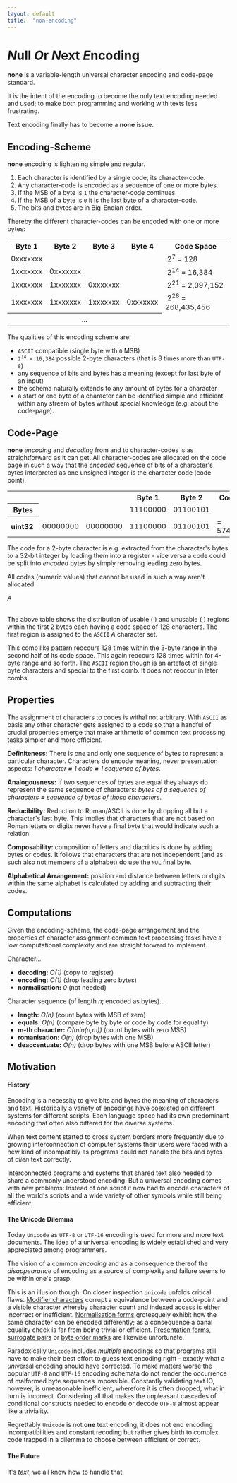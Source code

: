 ```yaml
---
layout: default
title:  "non-encoding"
---
```


# *N*ull *O*r *N*ext *E*ncoding

**none** is a variable-length universal character encoding and code-page standard.

It is the intent of the encoding to become the only text encoding needed and used;
to make both programming and working with texts less frustrating.

Text encoding finally has to become a **none** issue.

## Encoding-Scheme

**none** encoding is lightening simple and regular.

1. Each character is identified by a single code, its character-code.
2. Any character-code is encoded as a sequence of one or more bytes.
3. If the MSB of a byte is `1` the character-code continues.
4. If the MSB of a byte is `0` it is the last byte of a character-code.
5. The bits and bytes are in Big-Endian order.

Thereby the different character-codes can be encoded with one or more bytes:

<table class='encoding'>
<tr>
	<th>Byte 1</th>
	<th>Byte 2</th>
	<th>Byte 3</th>
	<th>Byte 4</th>
	<th>Code Space</th>
</tr>
<tr>
	<td class='byte last'>0xxxxxxx</td>
	<td></td>
	<td></td>
	<td></td>
	<td>&nbsp;2<sup>7</sup> = 128</td>
</tr>
<tr>
	<td class='byte'>1xxxxxxx</td>
	<td class='byte last'>0xxxxxxx</td>
	<td></td>
	<td></td>
	<td>&nbsp;2<sup>14</sup> = 16,384</td>
</tr>
<tr>
	<td class='byte'>1xxxxxxx</td>
	<td class='byte'>1xxxxxxx</td>
	<td class='byte last'>0xxxxxxx</td>
	<td></td>
	<td>&nbsp;2<sup>21</sup> = 2,097,152</td>
</tr>
<tr>
	<td class='byte'>1xxxxxxx</td>
	<td class='byte'>1xxxxxxx</td>
	<td class='byte'>1xxxxxxx</td>
	<td class='byte last'>0xxxxxxx</td>
	<td>&nbsp;2<sup>28</sup> = 268,435,456</td>
</tr>
<tr>
	<th colspan="4">...</th>
	<td></td>
</tr>
</table>

The qualities of this encoding scheme are:

* `ASCII` compatible (single byte with `0` MSB)
* <code>2<sup>14</sup> = 16,384</code> possible 2-byte characters (that is 8 times more than `UTF-8`)
* any sequence of bits and bytes has a meaning (except for last byte of an input)
* the schema naturally extends to any amount of bytes for a character
* a start or end byte of a character can be identified simple and efficient 
  within any stream of bytes without special knowledge (e.g. about the code-page).

## Code-Page

**none** _encoding_ and _decoding_ from and to character-codes is as 
straightforward as it can get. All character-codes are allocated on the 
code page in such a way that the _encoded_ sequence of bits of a character's 
bytes interpreted as one unsigned integer is the character code (code point).

<table class='encoding'>
<tr>
	<th></th>
	<th></th>
	<th></th>
	<th>Byte 1</th>
	<th>Byte 2</th>
	<th>Code</th>
</tr>
<tr>
	<th>Bytes</th>
	<td></td>
	<td></td>
	<td class='byte'>11100000</td>
	<td class='byte'>01100101</td>
	<td></td>
</tr>
<tr>
	<th>uint32&nbsp;</th>
	<td>00000000</td>
	<td>00000000</td>
	<td class='charcode'>11100000</td>
	<td class='charcode'>01100101</td>
	<td>= 57445</td>
</tr>
</table>

The code for a 2-byte character is e.g. extracted from the character's bytes 
to a  32-bit integer by loading them into a register - vice versa a code could 
be split into _encoded_ bytes by simply removing leading zero bytes. 

All codes (numeric values) that cannot be used in such a way aren't allocated. 

<div class='page'>
<i class='ascii'>A</i><u class='byte1'></u><u></u><u></u><u></u><u></u><u></u><u></u><u></u><u></u><u></u><u></u><u></u><u></u><u></u><u></u><u></u><u></u><u></u><u></u><u></u><u></u><u></u><u></u><u></u><u></u><u></u><u></u><u></u><u></u><u></u><u></u>
<u></u><u></u><u></u><u></u><u></u><u></u><u></u><u></u><u></u><u></u><u></u><u></u><u></u><u></u><u></u><u></u><u></u><u></u><u></u><u></u><u></u><u></u><u></u><u></u><u></u><u></u><u></u><u></u><u></u><u></u><u></u><u></u>
<u></u><u></u><u></u><u></u><u></u><u></u><u></u><u></u><u></u><u></u><u></u><u></u><u></u><u></u><u></u><u></u><u></u><u></u><u></u><u></u><u></u><u></u><u></u><u></u><u></u><u></u><u></u><u></u><u></u><u></u><u></u><u></u>
<u></u><u></u><u></u><u></u><u></u><u></u><u></u><u></u><u></u><u></u><u></u><u></u><u></u><u></u><u></u><u></u><u></u><u></u><u></u><u></u><u></u><u></u><u></u><u></u><u></u><u></u><u></u><u></u><u></u><u></u><u></u><u></u>
<u></u><u></u><u></u><u></u><u></u><u></u><u></u><u></u><u></u><u></u><u></u><u></u><u></u><u></u><u></u><u></u><u></u><u></u><u></u><u></u><u></u><u></u><u></u><u></u><u></u><u></u><u></u><u></u><u></u><u></u><u></u><u></u>
<u></u><u></u><u></u><u></u><u></u><u></u><u></u><u></u><u></u><u></u><u></u><u></u><u></u><u></u><u></u><u></u><u></u><u></u><u></u><u></u><u></u><u></u><u></u><u></u><u></u><u></u><u></u><u></u><u></u><u></u><u></u><u></u>
<u></u><u></u><u></u><u></u><u></u><u></u><u></u><u></u><u></u><u></u><u></u><u></u><u></u><u></u><u></u><u></u><u></u><u></u><u></u><u></u><u></u><u></u><u></u><u></u><u></u><u></u><u></u><u></u><u></u><u></u><u></u><u></u>
<u></u><u></u><u></u><u></u><u></u><u></u><u></u><u></u><u></u><u></u><u></u><u></u><u></u><u></u><u></u><u></u><u></u><u></u><u></u><u></u><u></u><u></u><u></u><u></u><u></u><u></u><u></u><u></u><u></u><u></u><u></u><u></u>
<i></i><u></u><i></i><u></u><i></i><u></u><i></i><u></u><i></i><u></u><i></i><u></u><i></i><u></u><i></i><u></u><i></i><u></u><i></i><u></u><i></i><u></u><i></i><u></u><i></i><u></u><i></i><u></u><i></i><u></u><i></i><u></u>
<i></i><u></u><i></i><u></u><i></i><u></u><i></i><u></u><i></i><u></u><i></i><u></u><i></i><u></u><i></i><u></u><i></i><u></u><i></i><u></u><i></i><u></u><i></i><u></u><i></i><u></u><i></i><u></u><i></i><u></u><i></i><u></u>
<i></i><u></u><i></i><u></u><i></i><u></u><i></i><u></u><i></i><u></u><i></i><u></u><i></i><u></u><i></i><u></u><i></i><u></u><i></i><u></u><i></i><u></u><i></i><u></u><i></i><u></u><i></i><u></u><i></i><u></u><i></i><u></u>
<i></i><u></u><i></i><u></u><i></i><u></u><i></i><u></u><i></i><u></u><i></i><u></u><i></i><u></u><i></i><u></u><i></i><u></u><i></i><u></u><i></i><u></u><i></i><u></u><i></i><u></u><i></i><u></u><i></i><u></u><i></i><u></u>
<i></i><u></u><i></i><u></u><i></i><u></u><i></i><u></u><i></i><u></u><i></i><u></u><i></i><u></u><i></i><u></u><i></i><u></u><i></i><u></u><i></i><u></u><i></i><u></u><i></i><u></u><i></i><u></u><i></i><u></u><i></i><u></u>
<i></i><u></u><i></i><u></u><i></i><u></u><i></i><u></u><i></i><u></u><i></i><u></u><i></i><u></u><i></i><u></u><i></i><u></u><i></i><u></u><i></i><u></u><i></i><u></u><i></i><u></u><i></i><u></u><i></i><u></u><i></i><u></u>
<i></i><u></u><i></i><u></u><i></i><u></u><i></i><u></u><i></i><u></u><i></i><u></u><i></i><u></u><i></i><u></u><i></i><u></u><i></i><u></u><i></i><u></u><i></i><u></u><i></i><u></u><i></i><u></u><i></i><u></u><i></i><u></u>
<i></i><u></u><i></i><u></u><i></i><u></u><i></i><u></u><i></i><u></u><i></i><u></u><i></i><u></u><i></i><u></u><i></i><u></u><i></i><u></u><i></i><u></u><i></i><u></u><i></i><u></u><i></i><u></u><i></i><u></u><i></i><u></u>
</div>
<br/>

The above table shows the distribution of usable (<i class='region'> </i>)
and unusable (<u class='region'> </u>) regions within the first 2 bytes each having
a code space of 128 characters. 
The first region is assigned to the `ASCII` <i class='region ascii'>A</i> 
character set.

This comb like pattern reoccurs 128 times within the 3-byte range in the
second half of its code space. This again reoccurs 128 times within for 
4-byte range and so forth. 
The `ASCII` region though is an artefact of single byte characters and special 
to the first comb. It does not reoccur in later combs.

<!--
TODO byte 1,2,3,4
-->

## Properties
The assignment of characters to codes is withal not arbitrary. 
With `ASCII` as basis any other character gets assigned to a code so that a 
handful of crucial properties emerge that make arithmetic of common text 
processing tasks simpler and more efficient.

**Definiteness:** There is one and only one sequence of bytes to represent a 
particular character. Characters do encode meaning, never presentation aspects:
_1 character **=** 1 code **=** 1 sequence of bytes_.
 
**Analogousness:** If two sequences of bytes are equal they always do represent 
the same sequence of characters: 
_bytes of a sequence of characters **=** sequence of bytes of those characters_.

**Reducibility:** Reduction to Roman/ASCII is done by dropping all but a 
character's last byte. This implies that characters that are not based on Roman 
letters or digits never have a final byte that would indicate such a relation.

**Composability:** composition of letters and diacritics is done by adding 
bytes or codes. It follows that characters that are not independent 
(and as such also not members of a alphabet) do use the `NUL` final byte.

**Alphabetical Arrangement:** position and distance between letters or digits 
within the same alphabet is calculated by adding and subtracting their codes.

<!-- 
### Arithmetic's

<table class='big'>
<tr><th></th><th>+</th><th>=</th></tr>
<tr><td>e</td><td>´</td><td>é</td></tr>
<tr><td>a</td><td>´</td><td>á</td></tr>
<tr><td>e</td><td>^</td><td>ê</td></tr>
<tr><td>a</td><td>^</td><td>â</td></tr>
</table>
-->

## Computations
Given the encoding-scheme, the code-page arrangement and the properties of
character assignment common text processing tasks have a low computational
complexity and are straight forward to implement.

Character...

- **decoding:** _O(1)_ (copy to register)
- **encoding:** _O(1)_ (drop leading zero bytes)
- **normalisation:** _0_ (not needed)

Character sequence (of length _n_; encoded as bytes)...

- **length:** _O(n)_ (count bytes with MSB of zero)
- **equals:** _O(n)_ (compare byte by byte or code by code for equality)
- **m-th character:** _O(min(n,m))_ (count bytes with zero MSB)
- **romanisation:** _O(n)_ (drop bytes with one MSB)
- **deaccentuate:** _O(n)_ (drop bytes with one MSB before ASCII letter)

## Motivation

#### History
Encoding is a necessity to give bits and bytes the meaning of characters and 
text. 
Historically a variety of encodings have coexisted on different systems for 
different scripts. 
Each language space had its own predominant encoding that often also differed 
for the diverse systems. 

When text content started to cross system borders more frequently due to growing
interconnection of computer systems their users were faced with a new kind of
incompatibly as programs could not handle the bits and bytes of _alien_ text 
correctly.

Interconnected programs and systems that shared text also needed to share a
commonly understood encoding. But a universal encoding comes with 
new problems: Instead of one script it now had to encode characters of all the 
world's scripts and a wide variety of other symbols while still being efficient. 

#### The Unicode Dilemma
Today `Unicode` as `UTF-8` or `UTF-16` encoding is used for more and more
text documents. The idea of a universal encoding is widely established and very 
appreciated among programmers. 

The vision of a common _encoding_ and as a consequence thereof the 
_disappearance_ of encoding as a source of complexity and failure seems to be
within one's grasp. 

This is an illusion though. On closer inspection `Unicode` unfolds critical flaws. 
[Modifier characters](http://www.unicode.org/charts/#CombiningDiacriticalMarks) 
corrupt a equivalence between a code-point and a visible character whereby 
character count and indexed access is either incorrect or inefficient. 
[Normalisation forms](http://unicode.org/reports/tr15/) grotesquely exhibit
how the same character can be encoded differently; as a consequence a 
banal equality check is far from being trivial or efficient.
[Presentation forms](http://www.unicode.org/charts/PDF/UFB00.pdf),
[surrogate pairs](http://unicodebook.readthedocs.org/en/latest/unicode_encodings.html#utf-16-surrogate-pairs)
or [byte order marks](http://unicodebook.readthedocs.org/en/latest/unicode_encodings.html#byte-order-marks-bom)
are likewise unfortunate. 

Paradoxically `Unicode` includes *multiple* encodings so that programs still 
have to make their best effort to guess text encoding right - 
exactly what a *uni*versal encoding should have corrected. 
To make matters worse the popular `UTF-8` and `UTF-16` encoding schemata do not
render the occurrence of malformed byte sequences impossible. 
Constantly validating text IO, however, is unreasonable inefficient, 
wherefore it is often dropped, what in turn is incorrect.
Considering all that makes the unpleasant cascades of conditional constructs needed 
to encode or decode `UTF-8` almost appear like a triviality. 

Regrettably `Unicode` is not **one** text encoding, it does not end encoding 
incompatibilities and constant recoding but rather gives birth to complex code 
trapped in a dilemma to choose between efficient or correct.

#### The Future

It's _text_, we all know how to handle that.




